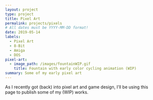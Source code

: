 ```yaml
---
layout: project
type: project
title: Pixel Art
permalink: projects/pixels
# All dates must be YYYY-MM-DD format!
date: 2019-05-14
labels:
  - Pixel Art
  - 8-Bit
  - Amiga
  - DOS
pixel-art:
  - image_path: /images/fountainWIP.gif
    title: Fountain with early color cycling animation (WIP)
summary: Some of my early pixel art
---
```


As I recently got (back) into pixel art and game design, I'll be using this page to
publish some of my (WIP) works.
